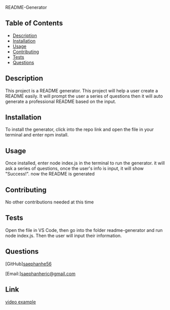 README-Generator

## Table of Contents

 * [Description](#description)
 * [Installation](#installation)
 * [Usage](#usage)
 * [Contributing](#contributing)
 * [Tests](#tests)
 * [Questions](#questions)
 
 ## Description

 This project is a README generator. This project will help a user create a README easily. It will prompt the user a series of questions then it will auto generate a professional README based on the input. 

 ## Installation

 To install the generator, click into the repo link and open the file in your terminal and enter npm install. 

 ## Usage

 Once installed, enter node index.js in the terminal to run the generator. it will ask a series of questions, once the user's info is input, it will show "Success!". now the README is generated

 ## Contributing
 
 No other contributions needed at this time

 ## Tests

 Open the file in VS Code, then go into the folder readme-generator and run node index.js. Then the user will input their information. 

 ## Questions

 [GitHub][saephanhe56](https://github.com/saephanhe56)

 [Email:][saephanheric@gmail.com](mailto:saephanheric@gmail.com)

 ## Link

 [video example](https://drive.google.com/file/d/1z_hdTQ5hyiicqaF5T2expzP5AgnB4W3G/view)
